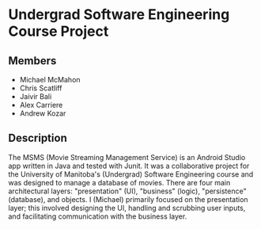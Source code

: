 # Undergrad Software Engineering Course Project

## Members

- Michael McMahon
- Chris Scatliff
- Jaivir Bali
- Alex Carriere
- Andrew Kozar

## Description

The MSMS (Movie Streaming Management Service) is an Android Studio app written in Java and tested with Junit. It was a collaborative project for the University of Manitoba's (Undergrad) Software Engineering course and was designed to manage a database of movies. There are four main architectural layers: "presentation" (UI), "business" (logic), "persistence" (database), and objects. I (Michael) primarily focused on the presentation layer; this involved designing the UI, handling and scrubbing user inputs, and facilitating communication with the business layer.
